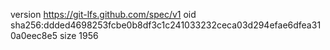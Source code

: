 version https://git-lfs.github.com/spec/v1
oid sha256:ddded4698253fcbe0b8df3c1c241033232ceca03d294efae6dfea310a0eec8e5
size 1956
